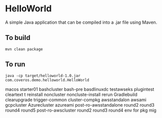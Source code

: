 HelloWorld
==========

A simple Java application that can be compiled into a .jar file using Maven.

To build
--------
    mvn clean package

To run
------
    java -cp target/helloworld-1.0.jar com.coveros.demo.helloworld.HelloWorld
    
macos
starter01
bashcluster
bash-pre
basdlinuxdc
testawseks
plugintest
cleartext t
reinstall noncluster
noncluste-install
rerun
Gradlebuild
clearupgrade
trigger-common
cluster-compkg
awsstandalon
awsami
gcpcluster
Azurecluster
azureami
post-ro-awsstandalone
round2
round3
round4
round5
post-ro-awscluster
round2
round3
round4
env for pkg mig

